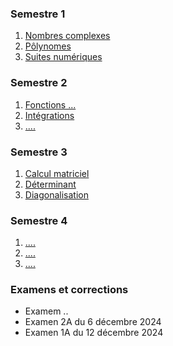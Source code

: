### Semestre 1

1. [Nombres complexes](https://bit.ly/antoine-gere-istom-maths)
2. [Pôlynomes](https://bit.ly/antoine-gere-istom-maths)
3. [Suites numériques](https://bit.ly/antoine-gere-istom-maths)

### Semestre 2

1. [Fonctions ...](https://bit.ly/antoine-gere-istom-maths)
2. [Intégrations](https://bit.ly/antoine-gere-istom-maths)
3. [....](https://bit.ly/antoine-gere-istom-maths)

### Semestre 3

1. [Calcul matriciel](https://bit.ly/antoine-gere-istom-maths)
2. [Déterminant](https://bit.ly/antoine-gere-istom-maths)
3. [Diagonalisation](https://bit.ly/antoine-gere-istom-maths)

### Semestre 4

1. [....](https://bit.ly/antoine-gere-istom-maths)
2. [....](https://bit.ly/antoine-gere-istom-maths)
3. [....](https://bit.ly/antoine-gere-istom-maths)

### Examens et corrections

- Examem ..
- Examen 2A du 6 décembre 2024
- Examen 1A du 12 décembre 2024
